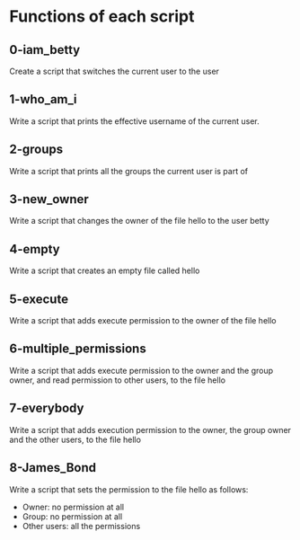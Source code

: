 # Functions of each script

## 0-iam_betty
Create a script that switches the current user to the user

## 1-who_am_i
Write a script that prints the effective username of the current user.

## 2-groups
Write a script that prints all the groups the current user is part of

## 3-new_owner
Write a script that changes the owner of the file hello to the user betty

## 4-empty
Write a script that creates an empty file called hello

## 5-execute
Write a script that adds execute permission to the owner of the file hello

## 6-multiple_permissions
Write a script that adds execute permission to the owner and the group owner, and read permission to other users, to the file hello

## 7-everybody
Write a script that adds execution permission to the owner, the group owner and the other users, to the file hello

## 8-James_Bond
Write a script that sets the permission to the file hello as follows:
- Owner: no permission at all
- Group: no permission at all
- Other users: all the permissions
